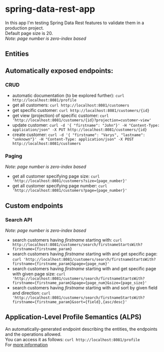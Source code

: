 # spring-data-rest-app
In this app I'm testing Spring Data Rest features to validate them in a production project.  
Default page size is 20.  
_Note: page number is zero-index based_

## Entities

## Automatically exposed endpoints:

### CRUD
- automatic documentation (to be explored further): `curl http://localhost:8081/profile`
- get all customers: `curl http://localhost:8081/customers`
- get specific customer: `curl http://localhost:8081/customers/{id}`
- get view (projection) of specific customer: `curl 'http://localhost:8081/customers/{id}?projection=customer-view'`
- update customer: `curl -d '{ "firstname": "John"}' -H "Content-Type: application/json" -X PUT http://localhost:8081/customers/{id}`
- create customer: `curl -d '{ "firstname": "Varys", "lastname": "unknown"}' -H "Content-Type: application/json" -X POST http://localhost:8081/customers`   

### Paging
_Note: page number is zero-index based_  
- get all customer specifying page size: `curl 'http://localhost:8081/customers?size={page_number}'`
- get all customer specifying page number: `curl 'http://localhost:8081/customers?page={page_number}'`

## Custom endpoints
### Search API
_Note: page number is zero-index based_
- search customers having _firstname_ starting with: `curl http://localhost:8081/customers/search/firstnameStartsWith?firstname={firstname_param}`
- search customers having _firstname_ starting with and get specific page: `curl 'http://localhost:8081/customers/search/firstnameStartsWith?firstname={firstname_param}&page={page_num}'`
- search customers having _firstname_ starting with and get specific page with given page size: `curl 'http://localhost:8081/customers/search/firstnameStartsWith?firstname={firstname_param}&page={page_num}&size={page_size}'`
- search customers having _firstname_ starting with and sort by given field and direction: `curl 'http://localhost:8081/customers/search/firstnameStartsWith?firstname={firstname_param}&sort={field},{asc/desc}'`




## Application-Level Profile Semantics (ALPS)
An automatically-generated endpoint describing the entities, the endpoints and the operations allowed.  
You can access it as follows: `curl http://localhost:8081/profile`  
For [more information](https://docs.spring.io/spring-data/rest/docs/current/reference/html/#metadata.alps)
